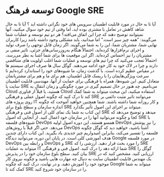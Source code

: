 # توسعه فرهنگ Google SRE

<p style="direction="rtl; text-align:right">
آیا تا به حال در مورد قابلیت اطمینان سرویس های خود نگرانی داشته اید ؟ آیا تا به حال شاهد کاهش در تعامل با مشتری بوده اید، اما وقتی از تیم خود سوال میکنید، آنها نمیتوانند توضیح دهند که چرا این اتفاق می‌افتد؟ هر دو تیم توسعه و عملیات شما می‌گویند: "همه چیز سبز است." اما میدانید، باید مشکلی وجود داشته باشد زیرا کاربران نهایی شما، مشتریان شما، این را به شما می‌گویند. اگر زمان قابل توجهی را صرف تولید و اجرای نرم‌افزارها کرده‌اید، احتمالاً هنگام به‌روزرسانی‌های جزئی، تاثیر منفی بر مشتریان را نیز احساس کرده‌اید. اگر این موقعیت ها برای شما آشنا به نظر می‌رسد، احتمالاً تعجب می‌کنید که چرا تیم های توسعه و عملیات شما اغلب اولویت های متناقضی دارند و چرا در لاک خود به کار خود ادامه می‌دهند. گوگل سال ها صرف اجرای سیستم ها در مقیاس عظیم کرده است. با گذشت زمان، ما شیوه‌های خود را استاندارد کرده‌ایم تا سرعت ویژگی‌هایمان را با ریسک قابل اطمینان، هم برای ما و هم برای مشتریانمان متعادل کنیم. این شیوه‌ها، همراه با فرهنگی برای حمایت از آنها، مهندسی قابلیت اطمینان سایت یا SRE می‌نامیم. چه هنوز در حال تصمیم گیری در مورد چگونگی و زمان انتقال به Cloud هستید، یا قبلاً از فناوری Cloud استفاده میکنید، این مبحث میتواند به شما کمک کند تا درک کنید که چگونه اصول عملی و فرهنگی SRE می‌توانند تاثیر مثبت دائمی بر روی پروژه های IT و کار روزانه شما داشته باشند. شما همچنین خواهید آموخت که چگونه اندازه سازمان و سطح بلوغ برای SRE میتواند بر اجرای این اصول تأثیر بگذارد.
<br>
این کتاب به شما یک نمای کلی از اصول فنی و فرهنگی SRE میدهد و توضیح می‌دهد که کجا و چگونه می‌توانید آنها را در سازمان خود اعمال کنید. از آنجایی که اصول SRE با شیوه‌های فلسفه DevOps همسو هستند، این دوره اصول اولیه DevOps را نیز پوشش می‌دهد. حتی اگر قبلاً با روش‌های DevOps آشنا باشید، خواهید دید که گوگل چگونه فلسفه را تفسیر می‌کند، بنابراین امیدواریم چیز جدیدی یاد بگیرید. این کتاب دارای چندین هدف آموزشی کلی است. در پایان این دوره، می‌توانید دیدگاه Google در مورد فلسفه DevOps و رابطه بین DevOps و SRE را مورد بحث قرار دهید. ارزشی را که SRE میتواند به عملیات IT شما ارائه دهد را درک کنید. اصول فنی و فرهنگی SRE گوگل را بیان کنید. سطح بلوغ سازمان خود را در پذیرش SRE ارزیابی کنید. مشخص کنید که در یک مهندس قابلیت اطمینان سایت به دنبال چه مهارت هایی باشید و چگونه نیروی کار موجود خود را آموزش دهید. و در نهایت، درک کنید که چگونه Google میتواند به شما کمک کند تا SRE را در سازمان خود شروع کنید.
</p?
